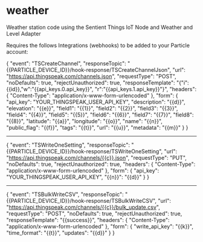 # weather
Weather station code using the Sentient Things IoT Node and Weather and Level Adapter

Requires the follows Integrations (webhooks) to be added to your Particle account:

{
    "event": "TSCreateChannel",
    "responseTopic": "{{PARTICLE_DEVICE_ID}}/hook-response/TSCreateChannelJson",
    "url": "https://api.thingspeak.com/channels.json",
    "requestType": "POST",
    "noDefaults": true,
    "rejectUnauthorized": true,
    "responseTemplate": "{\"i\":{{id}},\"w\":\"{{api_keys.0.api_key}}\", \"r\":\"{{api_keys.1.api_key}}\"}",
    "headers": {
        "Content-Type": "application/x-www-form-urlencoded"
    },
    "form": {
        "api_key": "YOUR_THINGSPEAK_USER_API_KEY",
        "description": "{{d}}",
        "elevation": "{{e}}",
        "field1": "{{1}}",
        "field2": "{{2}}",
        "field3": "{{3}}",
        "field4": "{{4}}",
        "field5": "{{5}}",
        "field6": "{{6}}",
        "field7": "{{7}}",
        "field8": "{{8}}",
        "latitude": "{{a}}",
        "longitude": "{{o}}",
        "name": "{{n}}",
        "public_flag": "{{f}}",
        "tags": "{{t}}",
        "url": "{{u}}",
        "metadata": "{{m}}"
    }
}

________________________________________
{
    "event": "TSWriteOneSetting",
    "responseTopic": "{{PARTICLE_DEVICE_ID}}/hook-response/TSWriteOneSetting",
    "url": "https://api.thingspeak.com/channels/{{c}}.json",
    "requestType": "PUT",
    "noDefaults": true,
    "rejectUnauthorized": true,
    "headers": {
        "Content-Type": "application/x-www-form-urlencoded"
    },
    "form": {
        "api_key": "YOUR_THINGSPEAK_USER_API_KEY",
        "{{n}}": "{{d}}"
    }
}
________________________________________
{
    "event": "TSBulkWriteCSV",
    "responseTopic": "{{PARTICLE_DEVICE_ID}}/hook-response/TSBulkWriteCSV",
    "url": "https://api.thingspeak.com/channels/{{c}}/bulk_update.csv",
    "requestType": "POST",
    "noDefaults": true,
    "rejectUnauthorized": true,
    "responseTemplate": "{{success}}",
    "headers": {
        "Content-Type": "application/x-www-form-urlencoded"
    },
    "form": {
        "write_api_key": "{{k}}",
        "time_format": "{{t}}",
        "updates": "{{d}}"
    }
}
